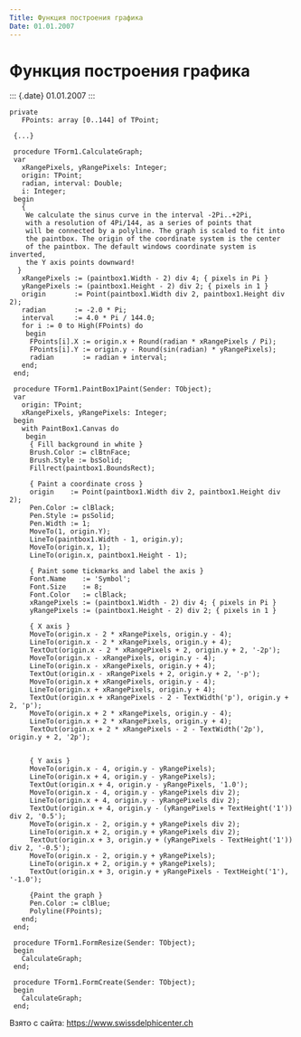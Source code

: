 ```yaml
---
Title: Функция построения графика
Date: 01.01.2007
---
```



Функция построения графика
==========================

::: {.date}
01.01.2007
:::

    private
       FPoints: array [0..144] of TPoint;
     
     {...}
     
     procedure TForm1.CalculateGraph;
     var
       xRangePixels, yRangePixels: Integer;
       origin: TPoint;
       radian, interval: Double;
       i: Integer;
     begin
       { 
        We calculate the sinus curve in the interval -2Pi..+2Pi, 
        with a resolution of 4Pi/144, as a series of points that 
        will be connected by a polyline. The graph is scaled to fit into 
        the paintbox. The origin of the coordinate system is the center 
        of the paintbox. The default windows coordinate system is inverted, 
        the Y axis points downward! 
      }
       xRangePixels := (paintbox1.Width - 2) div 4; { pixels in Pi }
       yRangePixels := (paintbox1.Height - 2) div 2; { pixels in 1 }
       origin       := Point(paintbox1.Width div 2, paintbox1.Height div 2);
       radian       := -2.0 * Pi;
       interval     := 4.0 * Pi / 144.0;
       for i := 0 to High(FPoints) do
        begin
         FPoints[i].X := origin.x + Round(radian * xRangePixels / Pi);
         FPoints[i].Y := origin.y - Round(sin(radian) * yRangePixels);
         radian       := radian + interval;
       end;
     end;
     
     procedure TForm1.PaintBox1Paint(Sender: TObject);
     var
       origin: TPoint;
       xRangePixels, yRangePixels: Integer;
     begin
       with PaintBox1.Canvas do
        begin
         { Fill background in white }
         Brush.Color := clBtnFace;
         Brush.Style := bsSolid;
         Fillrect(paintbox1.BoundsRect);
     
         { Paint a coordinate cross }
         origin    := Point(paintbox1.Width div 2, paintbox1.Height div 2);
         Pen.Color := clBlack;
         Pen.Style := psSolid;
         Pen.Width := 1;
         MoveTo(1, origin.Y);
         LineTo(paintbox1.Width - 1, origin.y);
         MoveTo(origin.x, 1);
         LineTo(origin.x, paintbox1.Height - 1);
     
         { Paint some tickmarks and label the axis }
         Font.Name    := 'Symbol';
         Font.Size    := 8;
         Font.Color   := clBlack;
         xRangePixels := (paintbox1.Width - 2) div 4; { pixels in Pi }
         yRangePixels := (paintbox1.Height - 2) div 2; { pixels in 1 }
     
         { X axis }
         MoveTo(origin.x - 2 * xRangePixels, origin.y - 4);
         LineTo(origin.x - 2 * xRangePixels, origin.y + 4);
         TextOut(origin.x - 2 * xRangePixels + 2, origin.y + 2, '-2p');
         MoveTo(origin.x - xRangePixels, origin.y - 4);
         LineTo(origin.x - xRangePixels, origin.y + 4);
         TextOut(origin.x - xRangePixels + 2, origin.y + 2, '-p');
         MoveTo(origin.x + xRangePixels, origin.y - 4);
         LineTo(origin.x + xRangePixels, origin.y + 4);
         TextOut(origin.x + xRangePixels - 2 - TextWidth('p'), origin.y + 2, 'p');
         MoveTo(origin.x + 2 * xRangePixels, origin.y - 4);
         LineTo(origin.x + 2 * xRangePixels, origin.y + 4);
         TextOut(origin.x + 2 * xRangePixels - 2 - TextWidth('2p'), origin.y + 2, '2p');
     
     
         { Y axis }
         MoveTo(origin.x - 4, origin.y - yRangePixels);
         LineTo(origin.x + 4, origin.y - yRangePixels);
         TextOut(origin.x + 4, origin.y - yRangePixels, '1.0');
         MoveTo(origin.x - 4, origin.y - yRangePixels div 2);
         LineTo(origin.x + 4, origin.y - yRangePixels div 2);
         TextOut(origin.x + 4, origin.y - (yRangePixels + TextHeight('1')) div 2, '0.5');
         MoveTo(origin.x - 2, origin.y + yRangePixels div 2);
         LineTo(origin.x + 2, origin.y + yRangePixels div 2);
         TextOut(origin.x + 3, origin.y + (yRangePixels - TextHeight('1')) div 2, '-0.5');
         MoveTo(origin.x - 2, origin.y + yRangePixels);
         LineTo(origin.x + 2, origin.y + yRangePixels);
         TextOut(origin.x + 3, origin.y + yRangePixels - TextHeight('1'), '-1.0');
     
         {Paint the graph }
         Pen.Color := clBlue;
         Polyline(FPoints);
       end;
     end;
     
     procedure TForm1.FormResize(Sender: TObject);
     begin
       CalculateGraph;
     end;
     
     procedure TForm1.FormCreate(Sender: TObject);
     begin
       CalculateGraph;
     end;

Взято с сайта: <https://www.swissdelphicenter.ch>
